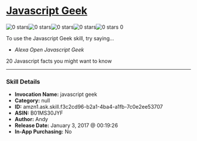 # [Javascript Geek](http://alexa.amazon.com/#skills/amzn1.ask.skill.f3c2cd96-b2a1-4ba4-a1fb-7c0e2ee53707)
![0 stars](../../images/ic_star_border_black_18dp_1x.png)![0 stars](../../images/ic_star_border_black_18dp_1x.png)![0 stars](../../images/ic_star_border_black_18dp_1x.png)![0 stars](../../images/ic_star_border_black_18dp_1x.png)![0 stars](../../images/ic_star_border_black_18dp_1x.png) 0

To use the Javascript Geek skill, try saying...

* *Alexa Open Javascript Geek*

20 Javascript facts you might want to know

***

### Skill Details

* **Invocation Name:** javascript geek
* **Category:** null
* **ID:** amzn1.ask.skill.f3c2cd96-b2a1-4ba4-a1fb-7c0e2ee53707
* **ASIN:** B01MS30JYF
* **Author:** Andy
* **Release Date:** January 3, 2017 @ 00:19:26
* **In-App Purchasing:** No
